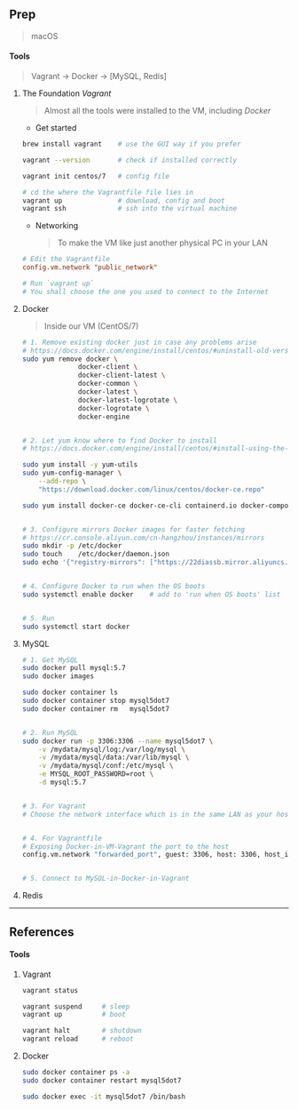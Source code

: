 
## Prep

> macOS 

#### Tools

> Vagrant -> Docker -> \[MySQL, Redis\]

1. The Foundation *Vagrant*

    > Almost all the tools were installed to the VM, including *Docker*

    - Get started

    ```bash
    brew install vagrant    # use the GUI way if you prefer

    vagrant --version       # check if installed correctly

    vagrant init centos/7   # config file

    # cd the where the Vagrantfile file lies in
    vagrant up              # download, config and boot
    vagrant ssh             # ssh into the virtual machine
    ```

    - Networking

        > To make the VM like just another physical PC in your LAN

    ```ini
    # Edit the Vagrantfile
    config.vm.network "public_network"

    # Run `vagrant up`
    # You shall choose the one you used to connect to the Internet
    ```

2. Docker

    > Inside our VM (CentOS/7)

    ```bash
    # 1. Remove existing docker just in case any problems arise
    # https://docs.docker.com/engine/install/centos/#uninstall-old-versions
    sudo yum remove docker \
                  docker-client \
                  docker-client-latest \
                  docker-common \
                  docker-latest \
                  docker-latest-logrotate \
                  docker-logrotate \
                  docker-engine


    # 2. Let yum know where to find Docker to install
    # https://docs.docker.com/engine/install/centos/#install-using-the-repository

    sudo yum install -y yum-utils
    sudo yum-config-manager \
        --add-repo \
        "https://download.docker.com/linux/centos/docker-ce.repo"

    sudo yum install docker-ce docker-ce-cli containerd.io docker-compose-plugin


    # 3. Configure mirrors Docker images for faster fetching
    # https://cr.console.aliyun.com/cn-hangzhou/instances/mirrors
    sudo mkdir -p /etc/docker
    sudo touch    /etc/docker/daemon.json
    sudo echo '{"registry-mirrors": ["https://22diassb.mirror.aliyuncs.com"]}' > /etc/docker/daemon.json


    # 4. Configure Docker to run when the OS boots
    sudo systemctl enable docker    # add to 'run when OS boots' list


    # 5. Run
    sudo systemctl start docker
    ```

3. MySQL

    ```bash
    # 1. Get MySQL
    sudo docker pull mysql:5.7
    sudo docker images

    sudo docker container ls
    sudo docker container stop mysql5dot7
    sudo docker container rm   mysql5dot7


    # 2. Run MySQL
    sudo docker run -p 3306:3306 --name mysql5dot7 \
        -v /mydata/mysql/log:/var/log/mysql \
        -v /mydata/mysql/data:/var/lib/mysql \
        -v /mydata/mysql/conf:/etc/mysql \
        -e MYSQL_ROOT_PASSWORD=root \
        -d mysql:5.7


    # 3. For Vagrant
    # Choose the network interface which is in the same LAN as your host


    # 4. For Vagrantfile
    # Exposing Docker-in-VM-Vagrant the port to the host
    config.vm.network "forwarded_port", guest: 3306, host: 3306, host_ip: "127.0.0.1"


    # 5. Connect to MySQL-in-Docker-in-Vagrant
    ```

4. Redis

-----

## References

#### Tools

1. Vagrant

    ```bash
    vagrant status

    vagrant suspend     # sleep
    vagrant up          # boot

    vagrant halt        # shutdown
    vagrant reload      # reboot
    ```

2. Docker

    ```bash
    sudo docker container ps -a
    sudo docker container restart mysql5dot7
    
    sudo docker exec -it mysql5dot7 /bin/bash
    ```